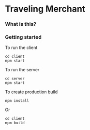 # Traveling Merchant
### What is this?
### Getting started
To run the client
```
cd client
npm start
```
To run the server
```
cd server
npm start
```
To create production build
```
npm install
```
Or
```
cd client
npm build
```
